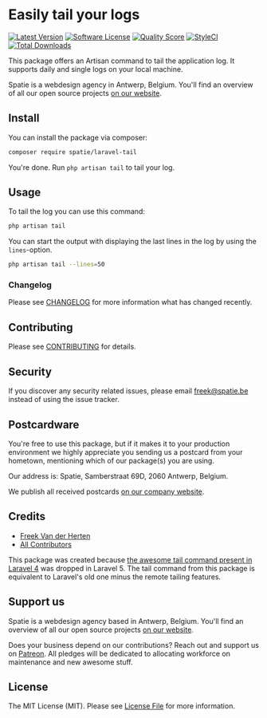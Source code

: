# Easily tail your logs

[![Latest Version](https://img.shields.io/github/release/spatie/laravel-tail.svg?style=flat-square)](https://github.com/spatie/laravel-tail/releases)
[![Software License](https://img.shields.io/badge/license-MIT-brightgreen.svg?style=flat-square)](LICENSE.md)
[![Quality Score](https://img.shields.io/scrutinizer/g/spatie/laravel-tail.svg?style=flat-square)](https://scrutinizer-ci.com/g/spatie/laravel-tail)
[![StyleCI](https://styleci.io/repos/30608411/shield?branch=master)](https://styleci.io/repos/30608411)
[![Total Downloads](https://img.shields.io/packagist/dt/spatie/laravel-tail.svg?style=flat-square)](https://packagist.org/packages/spatie/laravel-tail)

This package offers an Artisan command to tail the application log. It supports daily and single logs on your local machine.

Spatie is a webdesign agency in Antwerp, Belgium. You'll find an overview of all our open source projects [on our website](https://spatie.be/opensource).

## Install

You can install the package via composer:

``` bash
composer require spatie/laravel-tail
```

You're done. Run `php artisan tail` to tail your log.

## Usage

To tail the log you can use this command:

```bash
php artisan tail
```

You can start the output with displaying the last lines in the log by using the `lines`-option.

```bash
php artisan tail --lines=50
```

### Changelog

Please see [CHANGELOG](CHANGELOG.md) for more information what has changed recently.

## Contributing

Please see [CONTRIBUTING](CONTRIBUTING.md) for details.

## Security

If you discover any security related issues, please email freek@spatie.be instead of using the issue tracker.

## Postcardware

You're free to use this package, but if it makes it to your production environment we highly appreciate you sending us a postcard from your hometown, mentioning which of our package(s) you are using.

Our address is: Spatie, Samberstraat 69D, 2060 Antwerp, Belgium.

We publish all received postcards [on our company website](https://spatie.be/en/opensource/postcards).

## Credits

- [Freek Van der Herten](https://github.com/freekmurze)
- [All Contributors](../../contributors)

This package was created because [the awesome tail command present in Laravel 4](https://github.com/laravel/framework/blob/4.2/src/Illuminate/Foundation/Console/TailCommand.php) was dropped in Laravel 5. The tail command from this package is equivalent to Laravel's old one minus the remote tailing features.

## Support us

Spatie is a webdesign agency based in Antwerp, Belgium. You'll find an overview of all our open source projects [on our website](https://spatie.be/opensource).

Does your business depend on our contributions? Reach out and support us on [Patreon](https://www.patreon.com/spatie). 
All pledges will be dedicated to allocating workforce on maintenance and new awesome stuff.

## License

The MIT License (MIT). Please see [License File](LICENSE.md) for more information.
